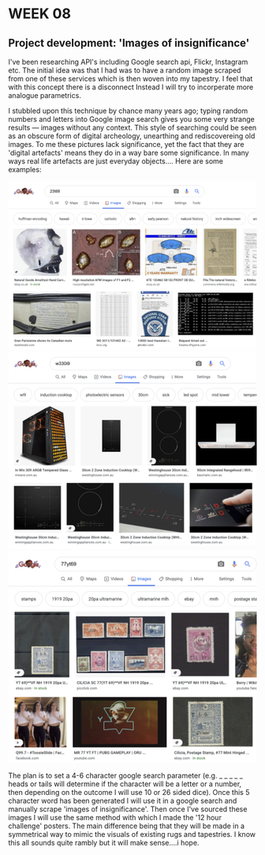 # WEEK 08

## Project development: 'Images of insignificance'
I've been researching API's including Google search api, Flickr, Instagram etc. The initial idea was that I had was to have a random image scraped from one of these services which is then woven into my tapestry. I feel that with this concept there is a disconnect  Instead I will try to incorperate more analogue parametrics.  

I stubbled upon this technique by chance many years ago; typing random numbers and letters into Google image search gives you some very strange results — images without any context. This style of searching could be seen as an obscure form of digital archeology, unearthing and rediscovereing old images. To me these pictures lack significance, yet the fact that they are 'digital artefacts' means they do in a way bare some significance. In many ways real life artefacts are just everyday objects.... Here are some examples:

![](insig1.png) <br/>
![](insig2.png) <br/>
![](insig3.png) <br/>

The plan is to set a 4-6 character google search parameter (e.g.  _ _ _ _ _ heads or tails will determine if the character will be a letter or a number, then depending on the outcome I will use 10 or 26 sided dice). Once this 5 character word has been generated I will use it in a google search and manually scrape 'images of insignificance'. Then once I've sourced these images I will use the same method with which I made the '12 hour challenge' posters. The main difference being that they will be made in a symmetrical way to mimic the visuals of existing rugs and tapestries. I know this all sounds quite rambly but it will make sense....i hope.
